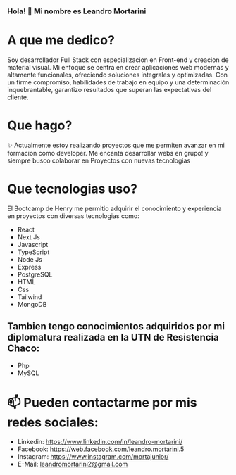 ### Hola! 👋 Mi nombre es Leandro Mortarini

# A que me dedico?
Soy desarrollador Full Stack con especializacion en Front-end y creacion de material visual.
Mi enfoque se centra en crear aplicaciones web modernas y altamente funcionales, ofreciendo soluciones integrales y
optimizadas. 
Con un firme compromiso, habilidades de trabajo en equipo y una
determinación inquebrantable, garantizo resultados que superan las expectativas del cliente.

# Que hago?
✨ Actualmente estoy realizando proyectos que me permiten avanzar en mi formacion como developer. Me encanta desarrollar webs en grupo!
  y siempre busco colaborar en Proyectos con nuevas tecnologias 

# Que tecnologias uso?
El Bootcamp de Henry me permitio adquirir el conocimiento y experiencia en proyectos con diversas tecnologias como:
- React
- Next Js
- Javascript
- TypeScript
- Node Js
- Express
- PostgreSQL
- HTML
- Css
- Tailwind
- MongoDB
## Tambien tengo conocimientos adquiridos por mi diplomatura realizada en la UTN de Resistencia Chaco:
- Php
- MySQL




# 📫 Pueden contactarme por mis redes sociales:
- Linkedin: https://www.linkedin.com/in/leandro-mortarini/
- Facebook: https://web.facebook.com/leandro.mortarini.5
- Instagram: https://www.instagram.com/mortajunior/
- E-Mail: leandromortarini2@gmail.com


<!--
**leandromortarini2/leandromortarini2** is a ✨ _special_ ✨ repository because its `README.md` (this file) appears on your GitHub profile.

Here are some ideas to get you started:





-->
